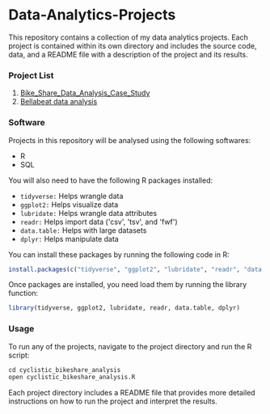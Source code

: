 # Data-Analytics-Projects

This repository contains a collection of my data analytics projects. Each project is contained within its own directory and includes the source code, data, and a README file with a description of the project and its results.

### Project List
1. [Bike_Share_Data_Analysis_Case_Study](https://github.com/saltwatersardine/Data_Analytics/blob/main/cyclistic_bike_share_analysis.md)
2. [Bellabeat data analysis](https://github.com/saltwatersardine/Data_Analytics/blob/main/bellabeat_data_analysis.md)

### Software

Projects in this repository will be analysed using the following softwares:

- R
- SQL

You will also need to have the following R packages installed:

- `tidyverse:` Helps wrangle data
- `ggplot2:` Helps visualize data
- `lubridate:` Helps wrangle data attributes
- `readr:` Helps import data ('csv', 'tsv', and 'fwf')
- `data.table:` Helps with large datasets
- `dplyr:` Helps manipulate data


You can install these packages by running the following code in R:

```r
install.packages(c("tidyverse", "ggplot2", "lubridate", "readr", "data.table", "dplyr"))
```

Once packages are installed, you need load them by running the library function:

```r
library(tidyverse, ggplot2, lubridate, readr, data.table, dplyr)
```
### Usage

To run any of the projects, navigate to the project directory and run the R script:

```r
cd cyclistic_bikeshare_analysis
open cyclistic_bikeshare_analysis.R
```
Each project directory includes a README file that provides more detailed instructions on how to run the project and interpret the results.
